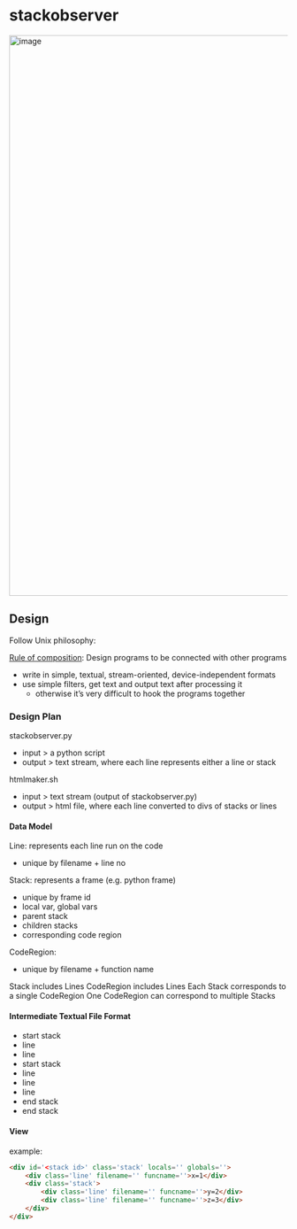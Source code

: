 # stackobserver

<img width="683" height="1013" alt="image" src="https://github.com/user-attachments/assets/4f5752d9-fab4-44f9-bbcf-14d031cd4781" />


## Design
Follow Unix philosophy:

[Rule of composition](http://www.catb.org/esr/writings/taoup/html/ch01s06.html#id2877684): Design programs to be connected with other programs 
- write in simple, textual, stream-oriented, device-independent formats
- use simple filters, get text and output text after processing it
  - otherwise it’s very difficult to hook the programs together

### Design Plan

stackobserver.py
- input > a python script
- output > text stream, where each line represents either a line or stack

htmlmaker.sh
- input > text stream (output of stackobserver.py)
- output > html file, where each line converted to divs of stacks or lines


#### Data Model
Line: represents each line run on the code
- unique by filename + line no
  
Stack: represents a frame (e.g. python frame)
- unique by frame id
- local var, global vars
- parent stack
- children stacks
- corresponding code region

CodeRegion: 
- unique by filename + function name

Stack includes Lines
CodeRegion includes Lines
Each Stack corresponds to a single CodeRegion
One CodeRegion can correspond to multiple Stacks


#### Intermediate Textual File Format
- start stack
- line
- line
- start stack
- line
- line
- line
- end stack
- end stack


#### View
example:
```html
<div id='<stack id>' class='stack' locals='' globals=''>
    <div class='line' filename='' funcname=''>x=1</div>
    <div class='stack'>
        <div class='line' filename='' funcname=''>y=2</div>
        <div class='line' filename='' funcname=''>z=3</div>
    </div>
</div>
```
